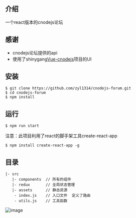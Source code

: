 ## 介绍
一个react版本的cnodejs论坛
## 感谢

- cnodejs论坛提供的api
- 使用了shinygang[Vue-cnodejs](https://github.com/shinygang/Vue-cnodejs)项目的UI

## 安装
```
$ git clone https://github.com/zyl1314/cnodejs-forum.git
$ cd cnodejs-forum
$ npm install
```

## 运行
```
$ npm run start
```

注意：此项目利用了react的脚手架工具create-react-app
```
$ npm install create-react-app -g
```
## 目录
```
|- src
   |- components  // 所有的组件
   |- redux       // 全局状态管理
   |- assets      // 静态资源
    - index.js    // 入口文件  定义了路由
    - utils.js    // 工具函数
```
![image](https://github.com/zyl1314/cnodejs-forum/blob/master/demo.gif)